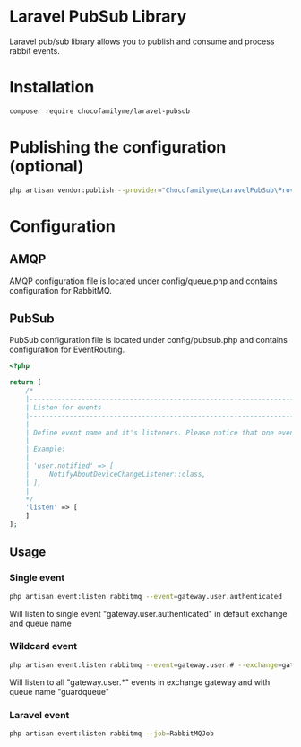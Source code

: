 # Laravel PubSub Library
Laravel pub/sub library allows you to publish and consume and process rabbit events.

# Installation
```bash
composer require chocofamilyme/laravel-pubsub
```

# Publishing the configuration (optional)
```bash
php artisan vendor:publish --provider="Chocofamilyme\LaravelPubSub\Providers\PubSubServiceProvider"
```

# Configuration
## AMQP
AMQP configuration file is located under config/queue.php and contains configuration for RabbitMQ.

## PubSub
PubSub configuration file is located under config/pubsub.php and contains configuration for EventRouting.
```php
<?php

return [
    /*
    |--------------------------------------------------------------------------
    | Listen for events
    |--------------------------------------------------------------------------
    |
    | Define event name and it's listeners. Please notice that one event name may have multiple listeners
    |
    | Example:
    |
    | 'user.notified' => [
    |     NotifyAboutDeviceChangeListener::class,
    | ],
    |
    */
    'listen' => [
    ]
];
```

## Usage
### Single event
```bash
php artisan event:listen rabbitmq --event=gateway.user.authenticated
```
Will listen to single event "gateway.user.authenticated" in default exchange and queue name

### Wildcard event
```bash
php artisan event:listen rabbitmq --event=gateway.user.# --exchange=gateway --queue=guardqueue
```
Will listen to all "gateway.user.*" events in exchange gateway and with queue name "guardqueue"

### Laravel event
```bash
php artisan event:listen rabbitmq --job=RabbitMQJob
```
